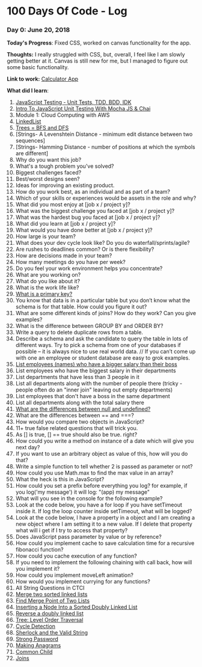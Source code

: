# 100 Days Of Code - Log

### Day 0: June 20, 2018 

**Today's Progress**: Fixed CSS, worked on canvas functionality for the app.

**Thoughts:** I really struggled with CSS, but, overall, I feel like I am slowly getting better at it. Canvas is still new for me, but I managed to figure out some basic functionality.

**Link to work:** [Calculator App](http://www.example.com)

**What did I learn**:
1. [JavaScript Testing - Unit Tests, TDD, BDD, IDK](https://www.youtube.com/watch?v=Fjc_cwPDbNY)
2. [Intro To JavaScript Unit Testing With Mocha JS & Chai](https://www.youtube.com/watch?v=MLTRHc5dk6s)
3. Module 1: Cloud Computing with AWS
4. [LinkedList](https://github.com/gladiatorAsh/javascript-algorithms)
5. [Trees = BFS and DFS](https://github.com/gladiatorAsh/javascript-algorithms)
6. [Strings- A Levenshtein Distance - minimum edit distance between two sequences]
7. [Strings- Hamming Distance - number of positions at which the symbols are different]
8. Why do you want this job?
9. What's a tough problem you've solved?
10. Biggest challenges faced?
11. Best/worst designs seen?
12. Ideas for improving an existing product.
13. How do you work best, as an individual and as part of a team?
14. Which of your skills or experiences would be assets in the role and why?
15. What did you most enjoy at [job x / project y]?
16. What was the biggest challenge you faced at [job x / project y]?
17. What was the hardest bug you faced at [job x / project y]?
18. What did you learn at [job x / project y]?
19. What would you have done better at [job x / project y]?
20. How large is your team?
21. What does your dev cycle look like? Do you do waterfall/sprints/agile?
22. Are rushes to deadlines common? Or is there flexibility?
23. How are decisions made in your team?
24. How many meetings do you have per week?
25. Do you feel your work environment helps you concentrate?
26. What are you working on?
27. What do you like about it?
28. What is the work life like?
29. [What is a primary key?](http://katemats.com/interview-questions/)
30. You know that data is in a particular table but you don’t know what the schema is for that table. How could you figure it out?
31. What are some different kinds of joins?  How do they work? Can you give examples?
32. What is the difference between GROUP BY and ORDER BY?
33. Write a query to delete duplicate rows from a table.
34. Describe a schema and ask the candidate to query the table in lots of different ways. Try to pick a schema from one of your databases if possible – it is always nice to use real world data. // If you can’t come up with one an employee or student database are easy to grok examples.
35. [List employees (names) who have a bigger salary than their boss](https://www.jitbit.com/news/181-jitbits-sql-interview-questions/)
36. List employees who have the biggest salary in their departments
37. List departments that have less than 3 people in it
38. List all departments along with the number of people there (tricky - people often do an "inner join" leaving out empty departments)
39. List employees that don't have a boss in the same department
40. List all departments along with the total salary there
41. [What are the differences between null and undefined?](https://github.com/gladiatorAsh/front-end-Interview-Questions)
42. What are the differences between == and ===?
43. How would you compare two objects in JavaScript?
44. 11+ true false related questions that will trick you.
45. As [] is true, [] == true should also be true. right?
46. How could you write a method on instance of a date which will give you next day?
47. If you want to use an arbitrary object as value of this, how will you do that?
48. Write a simple function to tell whether 2 is passed as parameter or not?
49. How could you use Math.max to find the max value in an array?
50. What the heck is this in JavaScript?
51. How could you set a prefix before everything you log? for example, if you log('my message') it will log: "(app) my message"
52. What will you see in the console for the following example?
53. Look at the code below, you have a for loop if you have setTimeout inside it. If log the loop counter inside setTimeout, what will be logged?
54. Look at the code below, I have a property in a object and I am creating a new object where I am setting it to a new value. If I delete that property what will i get if I try to access that property?
55. Does JavaScript pass parameter by value or by reference?
56. How could you implement cache to save calculation time for a recursive fibonacci function?
57. How could you cache execution of any function?
58. If you need to implement the following chaining with call back, how will you implement it?
59. How could you implement moveLeft animation?
60. How would you implement currying for any functions?
61. All String Questions in CTCI
62. [Merge two sorted linked lists](https://www.hackerrank.com/challenges/merge-two-sorted-linked-lists/problem)
63. [Find Merge Point of Two Lists](https://www.hackerrank.com/challenges/find-the-merge-point-of-two-joined-linked-lists/problem)
64. [Inserting a Node Into a Sorted Doubly Linked List](https://www.hackerrank.com/challenges/insert-a-node-into-a-sorted-doubly-linked-list/problem)
65. [Reverse a doubly linked list](https://www.hackerrank.com/challenges/reverse-a-doubly-linked-list/problem)
66. [Tree: Level Order Traversal](https://www.hackerrank.com/challenges/tree-level-order-traversal/problem)
67. [Cycle Detection](https://www.hackerrank.com/challenges/detect-whether-a-linked-list-contains-a-cycle/problem)
68. [Sherlock and the Valid String](https://www.hackerrank.com/challenges/sherlock-and-valid-string/problem)
69. [Strong Password](https://www.hackerrank.com/challenges/strong-password/problem)
70. [Making Anagrams](https://www.hackerrank.com/challenges/making-anagrams/problem)
71. [Common Child](https://www.hackerrank.com/challenges/common-child/problem)
72. [Joins](http://www.zentut.com/sql-tutorial/sql-union/)

